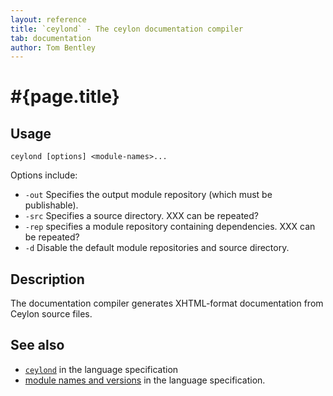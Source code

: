 ```yaml
---
layout: reference
title: `ceylond` - The ceylon documentation compiler
tab: documentation
author: Tom Bentley
---
```


# #{page.title}

## Usage 

<!-- lang: none -->
    ceylond [options] <module-names>...

Options include:

* `-out` Specifies the output module repository (which must be publishable).
* `-src` Specifies a source directory. XXX can be repeated?
* `-rep` specifies a module repository containing dependencies. XXX can be repeated?
* `-d` Disable the default module repositories and source directory.

## Description

The documentation compiler generates XHTML-format documentation from Ceylon 
source files.

## See also

* [`ceylond`](#{site.urls.spec}#thedocumentationcompiler) in the language specification
* [module names and versions](#{site.urls.spec}#modulenamesandversionidentifiers) in the language specification.
